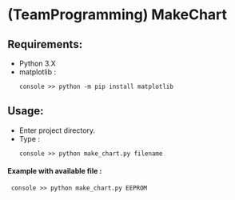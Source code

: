 # (TeamProgramming) MakeChart

## Requirements:
* Python 3.X
* matplotlib :
  ```
  console >> python -m pip install matplotlib
  ```
	


## Usage:
* Enter project directory.
* Type :
  ```
  console >> python make_chart.py filename
  ```

#### Example with available file :
   ```
 	console >> python make_chart.py EEPROM
   ```